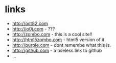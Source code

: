 # links

* http://oct82.com
* http://io0j.com - ???
* http://zombo.com - this is a cool site!!
* http://html5zombo.com - html5 version of it.
* http://purple.com - dont remembe what this is.
* http://github.com - a useless link to github
* ...
